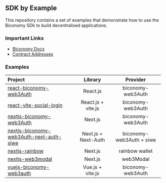 ## SDK by Example

This repository contains a set of examples that demonstrate how to use the Biconomy SDk to build decentralised applications.

### Important Links

- [Biconomy Docs](https://docs.biconomy.io/sdk)
- [Contract Addresses](https://biconomy.gitbook.io/sdk/contracts/contract-addresses)

### Examples

| Project                                                                             |       Library       |         Provider         |
| :---------------------------------------------------------------------------------- | :-----------------: | :----------------------: |
| [react-biconomy-web3Auth](/react-biconomy-web3Auth)                                 |      React.js       |    biconomy-web3Auth     |
| [react-vite-social-login](/react-vite-social-login)                                 | React.js + vite.js  |    biconomy-web3Auth     |
| [nextjs-biconomy-web3Auth](/nextjs-biconomy-web3Auth)                               |       Next.js       |    biconomy-web3Auth     |
| [nextjs-biconomy-web3Auth-next-auth-siwe](/nextjs-biconomy-web3Auth-next-auth-siwe) | Next.js + Next-Auth | biconomy-web3Auth + siwe |
| [nextjs-rainbow](/nextjs-rainbow)                                                   |       Next.js       |      rainbow wallet      |
| [nextjs-web3modal](/nextjs-web3modal)                                               |       Next.js       |        web3Modal         |
| [vuejs-biconomy-web3auth](/vuejs-biconomy-web3auth)                                 |  Vue.js + vite.js   |    biconomy-web3Auth     |
